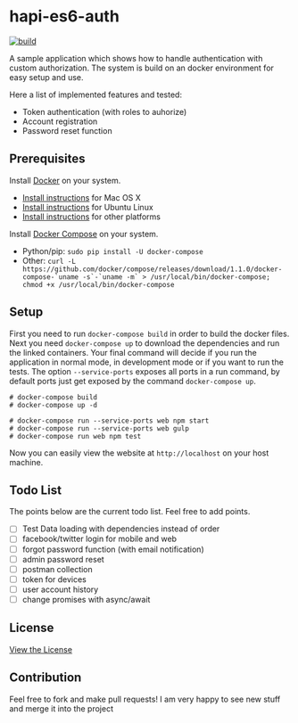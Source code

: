 # hapi-es6-auth

[![build](https://circleci.com/gh/cglantschnig/hapi-es6-auth/tree/master.svg?style=shield)](https://circleci.com/gh/cglantschnig/hapi-es6-auth/tree/master)

A sample application which shows how to handle authentication with custom authorization.
The system is build on an docker environment for easy setup and use.

Here a list of implemented features and tested:

* Token authentication (with roles to auhorize)
* Account registration
* Password reset function

## Prerequisites

Install [Docker](https://www.docker.com/) on your system.

* [Install instructions](https://docs.docker.com/installation/mac/) for Mac OS X
* [Install instructions](https://docs.docker.com/installation/ubuntulinux/) for Ubuntu Linux
* [Install instructions](https://docs.docker.com/installation/) for other platforms

Install [Docker Compose](http://docs.docker.com/compose/) on your system.

* Python/pip: `sudo pip install -U docker-compose`
* Other: ``curl -L https://github.com/docker/compose/releases/download/1.1.0/docker-compose-`uname -s`-`uname -m` > /usr/local/bin/docker-compose; chmod +x /usr/local/bin/docker-compose``

## Setup

First you need to run `docker-compose build` in order to build the docker files.
Next you need `docker-compose up` to download the dependencies and run the linked
containers. Your final command will decide if you run the application in normal mode,
in development mode or if you want to run the tests. The option `--service-ports`
exposes all ports in a run command, by default ports just get exposed by the command
`docker-compose up`.

    # docker-compose build
    # docker-compose up -d

    # docker-compose run --service-ports web npm start
    # docker-compose run --service-ports web gulp
    # docker-compose run web npm test

Now you can easily view the website at `http://localhost` on your host machine.

## Todo List

The points below are the current todo list. Feel free to add points.

 - [ ] Test Data loading with dependencies instead of order
 - [ ] facebook/twitter login for mobile and web
 - [ ] forgot password function (with email notification)
 - [ ] admin password reset
 - [ ] postman collection
 - [ ] token for devices
 - [ ] user account history
 - [ ] change promises with async/await

## License

 [View the License](LICENSE)

## Contribution

Feel free to fork and make pull requests! I am very happy to see new stuff and
merge it into the project
